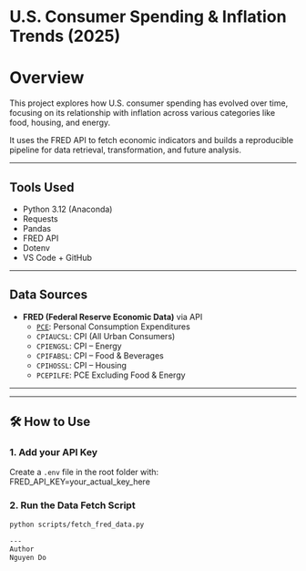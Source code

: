 # U.S. Consumer Spending & Inflation Trends (2025)

# Overview

This project explores how U.S. consumer spending has evolved over time, focusing on its relationship with inflation across various categories like food, housing, and energy.

It uses the FRED API to fetch economic indicators and builds a reproducible pipeline for data retrieval, transformation, and future analysis.

---

## Tools Used

- Python 3.12 (Anaconda)
- Requests
- Pandas
- FRED API
- Dotenv
- VS Code + GitHub

---

## Data Sources

- **FRED (Federal Reserve Economic Data)** via API
  - [`PCE`](https://fred.stlouisfed.org/series/PCE): Personal Consumption Expenditures
  - `CPIAUCSL`: CPI (All Urban Consumers)
  - `CPIENGSL`: CPI – Energy
  - `CPIFABSL`: CPI – Food & Beverages
  - `CPIHOSSL`: CPI – Housing
  - `PCEPILFE`: PCE Excluding Food & Energy

---


---

## 🛠️ How to Use

### 1. Add your API Key

Create a `.env` file in the root folder with:
FRED_API_KEY=your_actual_key_here


### 2. Run the Data Fetch Script

```bash
python scripts/fetch_fred_data.py

---
Author
Nguyen Do 